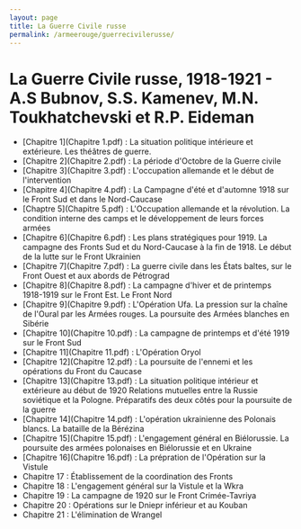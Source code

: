 ```yaml
---
layout: page
title: La Guerre Civile russe
permalink: /armeerouge/guerrecivilerusse/
---
```


# La Guerre Civile russe, 1918-1921 - A.S Bubnov, S.S. Kamenev, M.N. Toukhatchevski et R.P. Eideman
- [Chapitre 1](Chapitre 1.pdf) : La situation politique intérieure et extérieure. Les théâtres de guerre.
- [Chapitre 2](Chapitre 2.pdf) : La période d'Octobre de la Guerre civile
- [Chapitre 3](Chapitre 3.pdf) : L'occupation allemande et le début de l'intervention
- [Chapitre 4](Chapitre 4.pdf) : La Campagne d'été et d'automne 1918 sur le Front Sud et dans le Nord-Caucase
- [Chaptre 5](Chapitre 5.pdf) : L'Occupation allemande et la révolution. La condition interne des camps et le développement de leurs forces armées
- [Chapitre 6](Chapitre 6.pdf) : Les plans stratégiques pour 1919. La campagne des Fronts Sud et du Nord-Caucase à la fin de 1918. Le début de la lutte sur le Front Ukrainien
- [Chapitre 7](Chapitre 7.pdf) : La guerre civile dans les États baltes, sur le Front Ouest et aux abords de Pétrograd
- [Chapitre 8](Chapitre 8.pdf) : La campagne d'hiver et de printemps 1918-1919 sur le Front Est. Le Front Nord
- [Chapitre 9](Chapitre 9.pdf) : L'Opération Ufa. La pression sur la chaîne de l'Oural par les Armées rouges. La poursuite des Armées blanches en Sibérie
- [Chapitre 10](Chapitre 10.pdf) : La campagne de printemps et d'été 1919 sur le Front Sud
- [Chapitre 11](Chapitre 11.pdf) : L'Opération Oryol
- [Chapitre 12](Chapitre 12.pdf) : La poursuite de l'ennemi et les opérations du Front du Caucase
- [Chapitre 13](Chapitre 13.pdf) : La situation politique intérieur et extérieure au début de 1920 Relations mutuelles entre la Russie soviétique et la Pologne. Préparatifs des deux côtés pour la poursuite de la guerre
- [Chapitre 14](Chapitre 14.pdf) : L'opération ukrainienne des Polonais blancs. La bataille de la Bérézina
- [Chapitre 15](Chapitre 15.pdf) : L'engagement général en Biélorussie. La poursuite des armées polonaises en Biélorussie et en Ukraine
- [Chapitre 16](Chapitre 16.pdf) : La prépration de l'Opération sur la Vistule
- Chapitre 17 : Établissement de la coordination des Fronts
- Chapitre 18 : L'engagement général sur la Vistule et la Wkra
- Chapitre 19 : La campagne de 1920 sur le Front Crimée-Tavriya
- Chapitre 20 : Opérations sur le Dniepr inférieur et au Kouban
- Chapitre 21 : L'élimination de Wrangel

 
